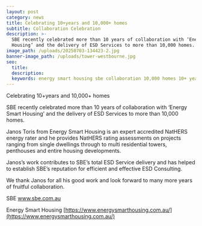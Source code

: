 ```yaml
---
layout: post
category: news
title: Celebrating 10+years and 10,000+ homes
subtitle: Collaboration Celebration
description: >-
  SBE recently celebrated more than 10 years of collaboration with ‘Energy Smart
  Housing’ and the delivery of ESD Services to more than 10,000 homes.
image_path: /uploads/20250703-134423-2.jpg
banner-image_path: /uploads/tower-westbourne.jpg
seo:
  title:
  description:
  keywords: energy smart housing sbe collaboration 10,000 homes 10+ years NatHERS ESD
---
```

Celebrating 10+years and 10,000+ homes

SBE recently celebrated more than 10 years of collaboration with ‘Energy Smart Housing’ and the delivery of ESD Services to more than 10,000 homes.

Janos Toris from Energy Smart Housing is an expert accredited NatHERS energy rater and he provides NatHERS rating assessments on projects ranging from single dwellings through to multi residential towers, penthouses and entire housing developments.

Janos’s work  contributes to SBE’s total ESD Service delivery and has helped to establish SBE’s reputation for efficient and effective ESD Consulting.

We thank Janos for all his good work and look forward to many more years of fruitful collaboration.

SBE  www.sbe.com.au

Energy Smart Housing [https://www.energysmarthousing.com.au/](https://www.energysmarthousing.com.au/)